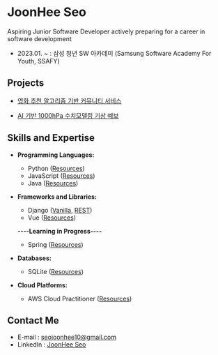 
# JoonHee Seo
Aspiring Junior Software Developer actively preparing for a career in software development

- 2023.01. ~ : 삼성 청년 SW 아카데미 (Samsung Software Academy For Youth, SSAFY)


## Projects
- [영화 추천 알고리즘 기반 커뮤니티 서비스](https://github.com/JoonHeeSeo/Final_PJT)


- [AI 기반 1000hPa 수치모델링 기상 예보](https://github.com/JoonHeeSeo/AI_surface_weather_prediction)


## Skills and Expertise
- **Programming Languages:** 
  - Python ([Resources](https://github.com/JoonHeeSeo/WIL_Python))
  - JavaScript ([Resources](https://github.com/JoonHeeSeo/WIL_JavaScript))
   - Java ([Resources](https://github.com/JoonHeeSeo/WIL_Java))
 
- **Frameworks and Libraries:**
  - Django ([Vanilla](https://github.com/JoonHeeSeo/WIL_Django), [REST](https://github.com/JoonHeeSeo/WIL_Django_REST_Framework))
  - Vue ([Resources](https://github.com/JoonHeeSeo/WIL_Vue))

  **----Learning in Progress----**
   - Spring ([Resources](https://github.com/JoonHeeSeo/WIL_Spring))

- **Databases:**
  - SQLite ([Resources](https://github.com/JoonHeeSeo/WIL_Database))

- **Cloud Platforms:**
  - AWS Cloud Practitioner ([Resources](https://github.com/JoonHeeSeo/WIL_AWS))


## Contact Me
- E-mail : [seojoonhee10@gmail.com](mailto:seojoonhee10@gmail.com)
- LinkedIn : [JoonHee Seo](https://www.linkedin.com/in/joonhee-seo-82909027a/)

